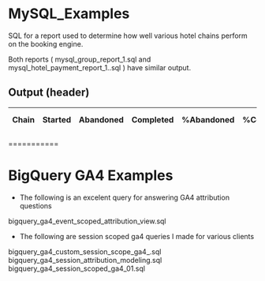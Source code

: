 # MySQL_Examples

SQL for a report used to determine how well various hotel chains perform on the booking engine.

Both reports ( mysql_group_report_1.sql and mysql_hotel_payment_report_1..sql ) have similar output.


## Output (header)

| Chain | Started | Abandoned | Completed | %Abandoned | %Completed | %Res | Sent | Pending | MultiRoom | mrcount | Failed | Rescued | Confirmed | Phoned | %Confirmed | Test | Canceled | origRes | NoShow | NotHonored | conf nights |
|-------|---------|-----------|-----------|------------|------------|------|------|---------|-----------|---------|--------|---------|-----------|--------|------------|------|----------|---------|--------|------------|-------------|

===========

# BigQuery GA4 Examples

- The following is an excelent query for answering GA4 attribution questions

bigquery_ga4_event_scoped_attribution_view.sql

- The following are session scoped ga4 queries I made for various clients

bigquery_ga4_custom_session_scope_ga4_.sql
bigquery_ga4_session_attribution_modeling.sql
bigquery_ga4_session_scoped_ga4_01.sql
